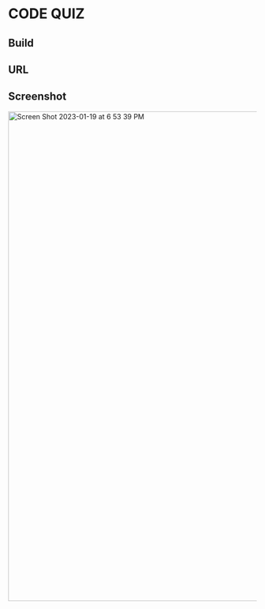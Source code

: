 # CODE QUIZ

## Build

## URL

## Screenshot
<img width="992" alt="Screen Shot 2023-01-19 at 6 53 39 PM" src="https://user-images.githubusercontent.com/114441657/213587319-f0a3508c-4d3e-4d11-85b0-5e4e80b457f9.png">
